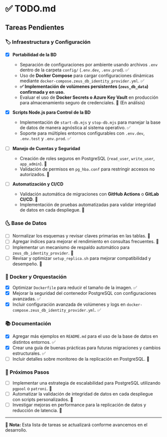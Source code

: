 # ✅ TODO.md

## Tareas Pendientes

### 🏷️ Infraestructura y Configuración
- [x] **Portabilidad de la BD**  
   - Separación de configuraciones por ambiente usando archivos `.env` dentro de la carpeta `config/` (`.env.dev`, `.env.prod`).  ✅
   - Uso de **Docker Compose** para cargar configuraciones dinámicas mediante `docker-compose.zeus_db_identity_provider.yml`.  ✅
   - **✅ Implementación de volúmenes persistentes (`zeus_db_data`) confirmada y en uso.**  
   - Evaluar el uso de **Docker Secrets o Azure Key Vault** en producción para almacenamiento seguro de credenciales. 🔄 (En análisis)
   
- [x] **Scripts Node.js para Control de la BD**  
   - Implementación de `start-db.mjs` y `stop-db.mjs` para manejar la base de datos de manera agnóstica al sistema operativo. ✅
   - Soporte para múltiples entornos configurables con `.env.dev`, `.env.test` y `.env.prod`. ✅
   
- [ ] **Manejo de Cuentas y Seguridad**  
   - Creación de roles seguros en PostgreSQL (`read_user`, `write_user`, `app_admin`). 🔄
   - Validación de permisos en `pg_hba.conf` para restringir accesos no autorizados. 🔄
   
- [ ] **Automatización y CI/CD**  
   - Validación automática de migraciones con **GitHub Actions** o **GitLab CI/CD**. 🔄
   - Implementación de pruebas automatizadas para validar integridad de datos en cada despliegue. 🔄

### 🌜 Base de Datos
- [ ] Normalizar los esquemas y revisar claves primarias en las tablas. 🔄
- [ ] Agregar índices para mejorar el rendimiento en consultas frecuentes. 🔄
- [ ] Implementar un mecanismo de respaldo automático para `zeus_db_identity_provider`. 🔄
- [ ] Revisar y optimizar `setup_replica.sh` para mejorar compatibilidad y desempeño. 🔄

### 🔄 Docker y Orquestación
- [x] Optimizar `Dockerfile` para reducir el tamaño de la imagen. ✅
- [x] Mejorar la seguridad del contenedor PostgreSQL con configuraciones avanzadas. ✅
- [x] Incluir configuración avanzada de volúmenes y logs en `docker-compose.zeus_db_identity_provider.yml`. ✅

### 📚 Documentación
- [x] Agregar más ejemplos en `README.md` para el uso de la base de datos en distintos entornos. ✅
- [x] Crear una guía de buenas prácticas para futuras migraciones y cambios estructurales. ✅
- [ ] Incluir detalles sobre monitoreo de la replicación en PostgreSQL. 🔄

### 🚀 Próximos Pasos
- [ ] Implementar una estrategia de escalabilidad para PostgreSQL utilizando `pgpool` o `patroni`. 🔄
- [ ] Automatizar la validación de integridad de datos en cada despliegue con scripts personalizados. 🔄
- [ ] Investigar mejoras en performance para la replicación de datos y reducción de latencia. 🔄

---

🔔 **Nota:** Esta lista de tareas se actualizará conforme avancemos en el desarrollo.

